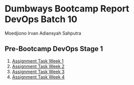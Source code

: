 # Dumbways Bootcamp Report DevOps Batch 10 

Moedjiono Irvan Adiansyah Sahputra

## Pre-Bootcamp DevOps Stage 1

1. [Assignment Task Week 1](https://github.com/IrvanMoedjiono/dumbways-report/blob/main/week-1/README.md)
2. [Assignment Task Week 2](https://github.com/IrvanMoedjiono/dumbways-report/blob/main/week-2/README.md)
3. [Assignment Task Week 3](https://github.com/IrvanMoedjiono/dumbways-report/blob/main/week-3/README.md)
4. [Assignment Task Week 4](https://github.com/IrvanMoedjiono/dumbways-report/blob/main/week-4/README.md)
